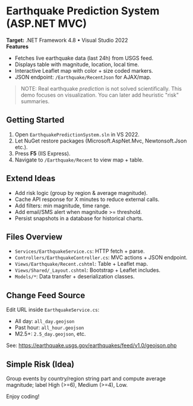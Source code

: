 # Earthquake Prediction System (ASP.NET MVC)

**Target:** .NET Framework 4.8 • Visual Studio 2022  
**Features**
- Fetches live earthquake data (last 24h) from USGS feed.
- Displays table with magnitude, location, local time.
- Interactive Leaflet map with color + size coded markers.
- JSON endpoint: `/Earthquake/RecentJson` for AJAX/map.

> NOTE: Real earthquake *prediction* is not solved scientifically. This demo focuses on visualization. You can later add heuristic "risk" summaries.

## Getting Started
1. Open `EarthquakePredictionSystem.sln` in VS 2022.
2. Let NuGet restore packages (Microsoft.AspNet.Mvc, Newtonsoft.Json etc.).
3. Press **F5** (IIS Express).
4. Navigate to `/Earthquake/Recent` to view map + table.

## Extend Ideas
- Add risk logic (group by region & average magnitude).
- Cache API response for X minutes to reduce external calls.
- Add filters: min magnitude, time range.
- Add email/SMS alert when magnitude >= threshold.
- Persist snapshots in a database for historical charts.

## Files Overview
- `Services/EarthquakeService.cs`: HTTP fetch + parse.
- `Controllers/EarthquakeController.cs`: MVC actions + JSON endpoint.
- `Views/Earthquake/Recent.cshtml`: Table + Leaflet map.
- `Views/Shared/_Layout.cshtml`: Bootstrap + Leaflet includes.
- `Models/*`: Data transfer + deserialization classes.

## Change Feed Source
Edit URL inside `EarthquakeService.cs`:
- All day: `all_day.geojson`
- Past hour: `all_hour.geojson`
- M2.5+: `2.5_day.geojson`, etc.

See: https://earthquake.usgs.gov/earthquakes/feed/v1.0/geojson.php

## Simple Risk (Idea)
Group events by country/region string part and compute average magnitude; label High (>=6), Medium (>=4), Low.

Enjoy coding!
